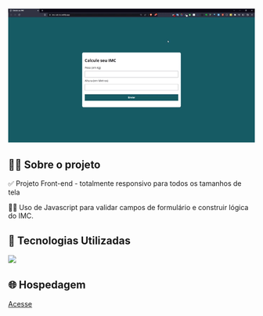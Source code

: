 <p align="center">
  <img src="to_readme_imc.gif">
</p>

<h2>👨‍💻 Sobre o projeto</h2>

<p>
  ✅ Projeto Front-end - totalmente responsivo para todos os tamanhos de tela <br> 
  
  👨‍💻 Uso de Javascript para validar campos de formulário e construir lógica do IMC.
</p>

<h2>🚀 Tecnologias Utilizadas</h2>
<div align="left">
  <img src="https://skillicons.dev/icons?i=html,css,js,vscode"></img>
</div>


<h2>🌐 Hospedagem</h2>

<a href="https://imc-calc-kc.netlify.app/">Acesse</a>

